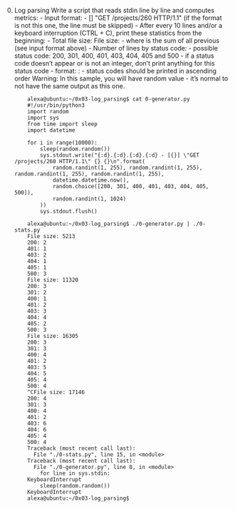 0. Log parsing
    Write a script that reads stdin line by line and computes metrics:
        - Input format: <IP Address> - [<date>] "GET /projects/260 HTTP/1.1" <status code> <file size> (if the format is not this one, the line must be skipped)
        - After every 10 lines and/or a keyboard interruption (CTRL + C), print these statistics from the beginning:
            - Total file size: File size: <total size>
            - where <total size> is the sum of all previous <file size> (see input format above)
            - Number of lines by status code:
                - possible status code: 200, 301, 400, 401, 403, 404, 405 and 500
                - if a status code doesn’t appear or is not an integer, don’t print anything for this status code
                - format: <status code>: <number>
                - status codes should be printed in ascending order
    Warning: In this sample, you will have random value - it’s normal to not have the same output as this one.

    ```        
        alexa@ubuntu:~/0x03-log_parsing$ cat 0-generator.py
        #!/usr/bin/python3
        import random
        import sys
        from time import sleep
        import datetime

        for i in range(10000):
            sleep(random.random())
            sys.stdout.write("{:d}.{:d}.{:d}.{:d} - [{}] \"GET /projects/260 HTTP/1.1\" {} {}\n".format(
                random.randint(1, 255), random.randint(1, 255), random.randint(1, 255), random.randint(1, 255),
                datetime.datetime.now(),
                random.choice([200, 301, 400, 401, 403, 404, 405, 500]),
                random.randint(1, 1024)
            ))
            sys.stdout.flush()

        alexa@ubuntu:~/0x03-log_parsing$ ./0-generator.py | ./0-stats.py 
        File size: 5213
        200: 2
        401: 1
        403: 2
        404: 1
        405: 1
        500: 3
        File size: 11320
        200: 3
        301: 2
        400: 1
        401: 2
        403: 3
        404: 4
        405: 2
        500: 3
        File size: 16305
        200: 3
        301: 3
        400: 4
        401: 2
        403: 5
        404: 5
        405: 4
        500: 4
        ^CFile size: 17146
        200: 4
        301: 3
        400: 4
        401: 2
        403: 6
        404: 6
        405: 4
        500: 4
        Traceback (most recent call last):
          File "./0-stats.py", line 15, in <module>
        Traceback (most recent call last):
          File "./0-generator.py", line 8, in <module>
            for line in sys.stdin:
        KeyboardInterrupt
            sleep(random.random())
        KeyboardInterrupt
        alexa@ubuntu:~/0x03-log_parsing$ 
    ```
